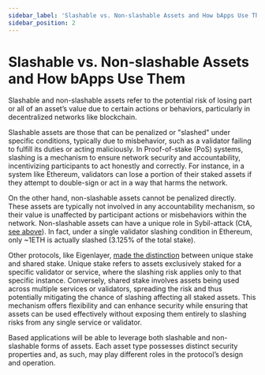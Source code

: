 ```yaml
---
sidebar_label: 'Slashable vs. Non-slashable Assets and How bApps Use Them'
sidebar_position: 2
---
```


# Slashable vs. Non-slashable Assets and How bApps Use Them

Slashable and non-slashable assets refer to the potential risk of losing part or all of an asset’s value due to certain actions or behaviors, particularly in decentralized networks like blockchain.

Slashable assets are those that can be penalized or "slashed" under specific conditions, typically due to misbehavior, such as a validator failing to fulfill its duties or acting maliciously. In Proof-of-stake (PoS) systems, slashing is a mechanism to ensure network security and accountability, incentivizing participants to act honestly and correctly. For instance, in a system like Ethereum, validators can lose a portion of their staked assets if they attempt to double-sign or act in a way that harms the network.

On the other hand, non-slashable assets cannot be penalized directly. These assets are typically not involved in any accountability mechanism, so their value is unaffected by participant actions or misbehaviors within the network. Non-slashable assets can have a unique role in Sybil-attack (CtA, [see above](../the-bootstrap-problem/)). In fact, under a single validator slashing condition in Ethereum, only ~1ETH is actually slashed (3.125% of the total stake).

Other protocols, like Eigenlayer, [made the distinction](https://www.blog.eigenlayer.xyz/introducing-the-eigenlayer-security-model/) between unique stake and shared stake. Unique stake refers to assets exclusively staked for a specific validator or service, where the slashing risk applies only to that specific instance. Conversely, shared stake involves assets being used across multiple services or validators, spreading the risk and thus potentially mitigating the chance of slashing affecting all staked assets. This mechanism offers flexibility and can enhance security while ensuring that assets can be used effectively without exposing them entirely to slashing risks from any single service or validator.

Based applications will be able to leverage both slashable and non-slashable forms of assets. Each asset type possesses distinct security properties and, as such, may play different roles in the protocol’s design and operation.